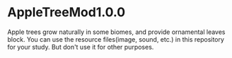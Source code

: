 # AppleTreeMod1.0.0
Apple trees grow naturally in some biomes, and provide ornamental leaves block.
You can use the resource files(image, sound, etc.) in this repository for your study.
But don't use it for other purposes.
